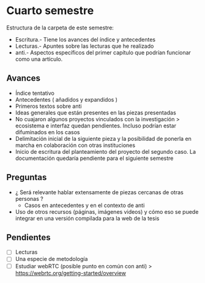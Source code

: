 
# Cuarto semestre

Estructura de la carpeta de este semestre:

- Escritura.- Tiene los avances del índice y antecedentes
- Lecturas.- Apuntes sobre las lecturas que he realizado
- anti.- Aspectos específicos del primer capítulo que podrían funcionar como una artículo.  

## Avances 

- Índice tentativo 
- Antecedentes ( añadidos y expandidos ) 
- Primeros textos sobre anti
- Ideas generales que están presentes en las piezas presentadas 
- No cuajaron algunos proyectos vinculados con la investigación > ecosistema e interfaz quedan pendientes. Incluso podrían estar difuminados en los casos
- Delimitación inicial de la siguiente pieza y la posibilidad de ponerla en marcha en colaboración con otras instituciones 
- Inicio de escritura del planteamiento del proyecto del segundo caso. La documentación quedaría pendiente para el siguiente semestre 

## Preguntas

- ¿ Será relevante hablar extensamente de piezas cercanas de otras personas ?
  - Casos en antecedentes y en el contexto de anti 
- Uso de otros recursos (páginas, imágenes videos) y cómo eso se puede integrar en una versión compilada para la web de la tesis 

## Pendientes

- [ ] Lecturas
- [ ] Una especie de metodología
- [ ] Estudiar webRTC (posible punto en común con anti) > https://webrtc.org/getting-started/overview 